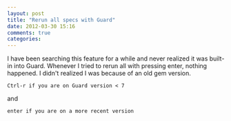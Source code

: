 ```yaml
---
layout: post
title: "Rerun all specs with Guard"
date: 2012-03-30 15:16
comments: true
categories: 
---
```


I have been searching this feature for a while and never realized it was built-in into Guard. Whenever I tried to rerun all with pressing enter, nothing happened. I didn't realized I was because of an old gem version.

    Ctrl-r if you are on Guard version < 7

and

    enter if you are on a more recent version
